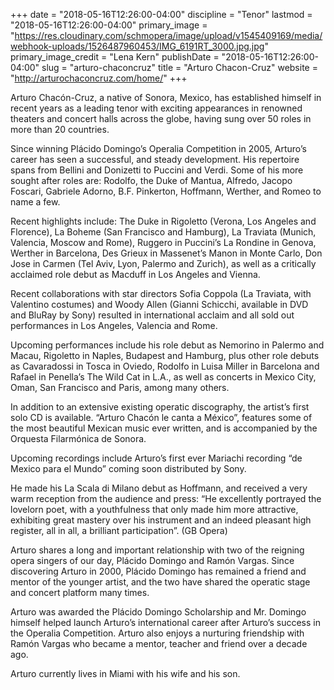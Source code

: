 +++
date = "2018-05-16T12:26:00-04:00"
discipline = "Tenor"
lastmod = "2018-05-16T12:26:00-04:00"
primary_image = "https://res.cloudinary.com/schmopera/image/upload/v1545409169/media/webhook-uploads/1526487960453/IMG_6191RT_3000.jpg.jpg"
primary_image_credit = "Lena Kern"
publishDate = "2018-05-16T12:26:00-04:00"
slug = "arturo-chaconcruz"
title = "Arturo Chacon-Cruz"
website = "http://arturochaconcruz.com/home/"
+++

Arturo Chacón-Cruz, a native of Sonora, Mexico, has established himself in recent years as a leading tenor with exciting appearances in renowned theaters and concert halls across the globe, having sung over 50 roles in more than 20 countries.

Since winning Plácido Domingo’s Operalia Competition in 2005, Arturo’s career has seen a successful, and steady development. His repertoire spans from Bellini and Donizetti to Puccini and Verdi. Some of his more sought after roles are: Rodolfo, the Duke of Mantua, Alfredo, Jacopo Foscari, Gabriele Adorno, B.F. Pinkerton, Hoffmann, Werther, and Romeo to name a few.

Recent highlights include: The Duke in Rigoletto (Verona, Los Angeles and Florence), La Boheme (San Francisco and Hamburg), La Traviata (Munich, Valencia, Moscow and Rome), Ruggero in Puccini’s La Rondine in Genova, Werther in Barcelona, Des Grieux in Massenet’s Manon in Monte Carlo, Don Jose in Carmen (Tel Aviv, Lyon, Palermo and Zurich), as well as a critically acclaimed role debut as Macduff in Los Angeles and Vienna.

Recent collaborations with star directors Sofia Coppola (La Traviata, with Valentino costumes) and Woody Allen (Gianni Schicchi, available in DVD and BluRay by Sony) resulted in international acclaim and all sold out performances in Los Angeles, Valencia and Rome.

Upcoming performances include his role debut as Nemorino in Palermo and Macau, Rigoletto in Naples, Budapest and Hamburg, plus other role debuts as Cavaradossi in Tosca in Oviedo, Rodolfo in Luisa Miller in Barcelona and Rafael in Penella’s The Wild Cat in L.A., as well as concerts in Mexico City, Oman, San Francisco and Paris, among many others.

In addition to an extensive existing operatic discography, the artist’s first solo CD is available. “Arturo Chacón le canta a México”, features some of the most beautiful Mexican music ever written, and is accompanied by the Orquesta Filarmónica de Sonora.

Upcoming recordings include Arturo’s first ever Mariachi recording “de Mexico para el Mundo” coming soon distributed by Sony.

He made his La Scala di Milano debut as Hoffmann, and received a very warm reception from the audience and press: “He excellently portrayed the lovelorn poet, with a youthfulness that only made him more attractive, exhibiting great mastery over his instrument and an indeed pleasant high register, all in all, a brilliant participation”. (GB Opera)

Arturo shares a long and important relationship with two of the reigning opera singers of our day, Plácido Domingo and Ramón Vargas. Since discovering Arturo in 2000, Plácido Domingo has remained a friend and mentor of the younger artist, and the two have shared the operatic stage and concert platform many times.

Arturo was awarded the Plácido Domingo Scholarship and Mr. Domingo himself helped launch Arturo’s international career after Arturo’s success in the Operalia Competition. Arturo also enjoys a nurturing friendship with Ramón Vargas who became a mentor, teacher and friend over a decade ago.

Arturo currently lives in Miami with his wife and his son.

